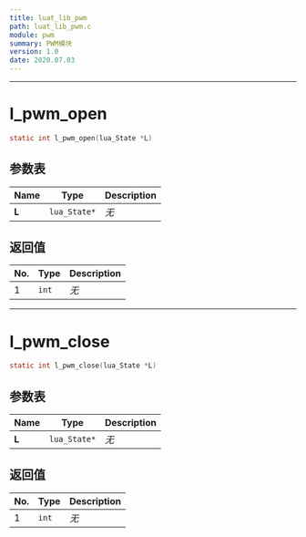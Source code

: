 ```yaml
---
title: luat_lib_pwm
path: luat_lib_pwm.c
module: pwm
summary: PWM模块
version: 1.0
date: 2020.07.03
---
```

--------------------------------------------------
# l_pwm_open

```c
static int l_pwm_open(lua_State *L)
```


## 参数表

Name | Type | Description
-----|------|--------------
**L**|`lua_State*`| *无*

## 返回值

No. | Type | Description
----|------|--------------
1 |`int`| *无*


--------------------------------------------------
# l_pwm_close

```c
static int l_pwm_close(lua_State *L)
```


## 参数表

Name | Type | Description
-----|------|--------------
**L**|`lua_State*`| *无*

## 返回值

No. | Type | Description
----|------|--------------
1 |`int`| *无*


